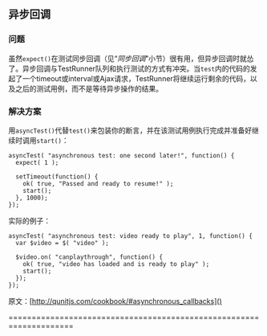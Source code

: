 ## 异步回调

### 问题

虽然`expect()`在测试同步回调（见“*同步回调*”小节）很有用，但异步回调时就怂了。异步回调与TestRunner队列和执行测试的方式有冲突。当`test`内的代码的发起了一个timeout或interval或Ajax请求，TestRunner将继续运行剩余的代码，以及之后的测试用例，而不是等待异步操作的结果。

### 解决方案

用`asyncTest()`代替`test()`来包装你的断言，并在该测试用例执行完成并准备好继续时调用`start()`：

    asyncTest( "asynchronous test: one second later!", function() {
      expect( 1 );
     
      setTimeout(function() {
        ok( true, "Passed and ready to resume!" );
        start();
      }, 1000);
    });

实际的例子：

    asyncTest( "asynchronous test: video ready to play", 1, function() {
      var $video = $( "video" );
     
      $video.on( "canplaythrough", function() {
        ok( true, "video has loaded and is ready to play" );
        start();
      });
    });


原文：[http://qunitjs.com/cookbook/#asynchronous_callbacks]()

====================================================================


